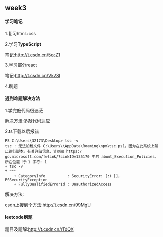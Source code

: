 ## week3

#### 学习笔记

1.复习html+css

2.学习**TypeScript** 

笔记:http://t.csdn.cn/5eoZ1

3.学习部分react

笔记:http://t.csdn.cn/VkVSI

4.刷题

#### 遇到难题解决方法

1.学完敲代码很迷茫

解决方法:多敲代码适应

2.ts下载以后报错

```
PS C:\Users\32173\Desktop> tsc -v
tsc : 无法加载文件 C:\Users\\AppData\Roaming\npm\tsc.ps1，因为在此系统上禁止运行脚本。有关详细信息，请参阅 https:/
go.microsoft.com/fwlink/?LinkID=135170 中的 about_Execution_Policies。
所在位置 行:1 字符: 1
+ tsc -v
+ ~~~
    + CategoryInfo          : SecurityError: (:) []，PSSecurityException
    + FullyQualifiedErrorId : UnauthorizedAccess
```

解决方法:

csdn上搜到个方法:http://t.csdn.cn/99MgU

#### leetcode刷题

题目及题解:http://t.csdn.cn/rTdQX

